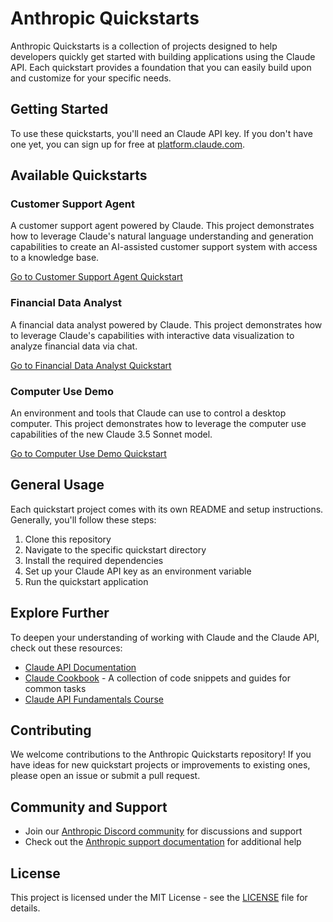 # Anthropic Quickstarts

Anthropic Quickstarts is a collection of projects designed to help developers quickly get started with building  applications using the Claude API. Each quickstart provides a foundation that you can easily build upon and customize for your specific needs.

## Getting Started

To use these quickstarts, you'll need an Claude API key. If you don't have one yet, you can sign up for free at [platform.claude.com](https://platform.claude.com).

## Available Quickstarts

### Customer Support Agent

A customer support agent powered by Claude. This project demonstrates how to leverage Claude's natural language understanding and generation capabilities to create an AI-assisted customer support system with access to a knowledge base.

[Go to Customer Support Agent Quickstart](./customer-support-agent)

### Financial Data Analyst

A financial data analyst powered by Claude. This project demonstrates how to leverage Claude's capabilities with interactive data visualization to analyze financial data via chat.

[Go to Financial Data Analyst Quickstart](./financial-data-analyst)

### Computer Use Demo

An environment and tools that Claude can use to control a desktop computer. This project demonstrates how to leverage the computer use capabilities of the new Claude 3.5 Sonnet model.

[Go to Computer Use Demo Quickstart](./computer-use-demo)

## General Usage

Each quickstart project comes with its own README and setup instructions. Generally, you'll follow these steps:

1. Clone this repository
2. Navigate to the specific quickstart directory
3. Install the required dependencies
4. Set up your Claude API key as an environment variable
5. Run the quickstart application

## Explore Further

To deepen your understanding of working with Claude and the Claude API, check out these resources:

- [Claude API Documentation](https://docs.claude.com)
- [Claude Cookbook](https://github.com/anthropics/anthropic-cookbook) - A collection of code snippets and guides for common tasks
- [Claude API Fundamentals Course](https://github.com/anthropics/courses/tree/master/anthropic_api_fundamentals)

## Contributing

We welcome contributions to the Anthropic Quickstarts repository! If you have ideas for new quickstart projects or improvements to existing ones, please open an issue or submit a pull request.

## Community and Support

- Join our [Anthropic Discord community](https://www.anthropic.com/discord) for discussions and support
- Check out the [Anthropic support documentation](https://support.anthropic.com) for additional help

## License

This project is licensed under the MIT License - see the [LICENSE](LICENSE) file for details.

